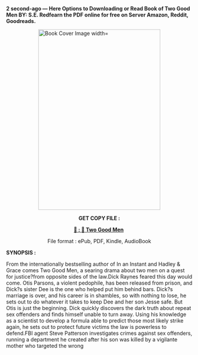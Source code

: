 <p><strong>2 second-ago &mdash; Here Options to Downloading or Read Book of Two Good Men BY: S.E. Redfearn the PDF online for free on Server Amazon, Reddit, Goodreads.</strong></p><p><a href="https://uk.ebookarea.xyz/?book=209528310-two-good-men"><img style="display: block; margin-left: auto; margin-right: auto;" src="https://i.gr-assets.com/images/S/compressed.photo.goodreads.com/books/1717001983l/209528310.jpg" alt="Book Cover Image width=" width="330" height="488" /></a></p><p style="text-align: center;"><strong>GET COPY FILE :</strong></p><p style="text-align: center;"><strong><a href="https://uk.ebookarea.xyz/?book=209528310-two-good-men" target="_blank" rel="noopener">📢 : 🔗 Two Good Men</a>&nbsp;</strong></p><p style="text-align: center;">File format : ePub, PDF, Kindle, AudioBook</p><p><strong>SYNOPSIS :</strong></p><p>From the internationally bestselling author of In an Instant and Hadley &amp; Grace comes Two Good Men, a searing drama about two men on a quest for justice?from opposite sides of the law.Dick Raynes feared this day would come. Otis Parsons, a violent pedophile, has been released from prison, and Dick?s sister Dee is the one who helped put him behind bars. Dick?s marriage is over, and his career is in shambles, so with nothing to lose, he sets out to do whatever it takes to keep Dee and her son Jesse safe. But Otis is just the beginning. Dick quickly discovers the dark truth about repeat sex offenders and finds himself unable to turn away. Using his knowledge as a scientist to develop a formula able to predict those most likely strike again, he sets out to protect future victims the law is powerless to defend.FBI agent Steve Patterson investigates crimes against sex offenders, running a department he created after his son was killed by a vigilante mother who targeted the wrong </p>
